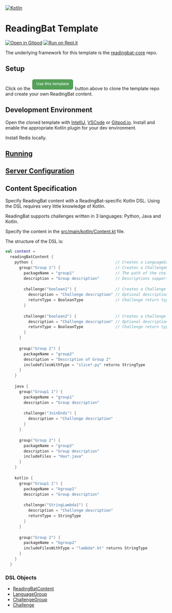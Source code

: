 [![Kotlin](https://img.shields.io/badge/%20language-Kotlin-red.svg)](https://kotlinlang.org/)

# ReadingBat Template

[![Open in Gitpod](https://gitpod.io/button/open-in-gitpod.svg)](https://gitpod.io/#https://github.com/readingbat/readingbat-template)
[![Run on Repl.it](https://repl.it/badge/github/readingbat/readingbat-template)](https://repl.it/github/readingbat/readingbat-template)

The underlying framework for this template is the [readingbat-core](https://github.com/readingbat/readingbat-core) repo.

## Setup

Click on the [![](docs/template_button.png)](https://github.com/readingbat/readingbat-template/generate) 
button above to clone the template repo and create your own ReadingBat content.

## Development Environment 

Open the cloned template with [IntelliJ](https://www.jetbrains.com/idea/), [VSCode](https://code.visualstudio.com) 
or [Gitpod.io](https://gitpod.io). 
Install and enable the appropriate Kotlin plugin for your dev environment.

Install Redis locally.

## [Running](https://github.com/readingbat/readingbat-template/wiki/Running)

## [Server Configuration](https://github.com/readingbat/readingbat-template/wiki/Server-Configuration)

## Content Specification

Specify ReadingBat content with a ReadingBat-specific Kotlin DSL. 
Using the DSL requires very little knowledge of Kotlin.

ReadingBat supports challenges written in 3 languages: Python, Java and Kotlin.

Specify the content in the [src/main/kotlin/Content.kt](./src/main/kotlin/Content.kt) file.

The structure of the DSL is:
```kotlin
val content = 
  readingBatContent { 
    python {                                    // Creates a LanguageGroup object
      group("Group 1") {                        // Creates a ChallengeGroup named "Group 1"
        packageName = "group1"                  // The path of the challenges in this group
        description = "Group description"       // Descriptions support markdown

        challenge("boolean1") {                 // Creates a Challenge for group1/boolean1.py
          description = "Challenge description" // Optional description of the Challenge
          returnType = BooleanType              // Challenge return type
        }

        challenge("boolean2") {                 // Creates a Challenge for group1/boolean2.py
          description = "Challenge description" // Optional description of the Challenge
          returnType = BooleanType              // Challenge return type
        }
      }     

      group("Group 2") {
        packageName = "group2"
        description = "Description of Group 2"  
        includeFilesWithType = "slice*.py" returns StringType
      }
    }

    java {
      group("Group1 1") {
        packageName = "group1"
        description = "Group description"

        challenge("JoinEnds") {
          description = "Challenge description"
        }
      }

      group("Group 2") {
        packageName = "group2"
        description = "Group description"
        includeFiles = "Has*.java"
      }
    }

    kotlin {
      group("Group1 1") {
        packageName = "kgroup1"
        description = "Group description"

        challenge("StringLambda1") {
          description = "Challenge description"
          returnType = StringType
        }
      }

      group("Group 2") {
        packageName = "kgroup2"
        includeFilesWithType = "lambda*.kt" returns StringType
      }
    }
  }
```

### DSL Objects

* [ReadingBatContent](https://github.com/readingbat/readingbat-template/wiki/ReadingBatContent-Objects)
* [LanguageGroup](https://github.com/readingbat/readingbat-template/wiki/LanguageGroup-Objects)
* [ChallengeGroup](https://github.com/readingbat/readingbat-template/wiki/ChallengeGroup-Objects)
* [Challenge](https://github.com/readingbat/readingbat-template/wiki/Challenge-Objects)


